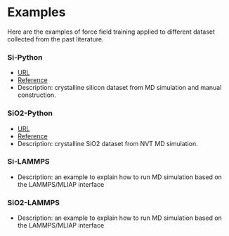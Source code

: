 # Examples

Here are the examples of force field training applied to different dataset collected from the past literature.

### Si-Python
- [URL](https://github.com/materialsvirtuallab/mlearn/tree/master/data/Si)
- [Reference](https://arxiv.org/pdf/1906.08888.pdf)
- Description: crystalline silicon dataset from MD simulation and manual construction.

### SiO2-Python
- [URL](https://github.com/MDIL-SNU/SIMPLE-NN/tree/master/examples/SiO2/ab_initio_output)
- [Reference](https://doi.org/10.1016/j.cpc.2019.04.014)
- Description: crystalline SiO2 dataset from NVT MD simulation.

### Si-LAMMPS
- Description: an example to explain how to run MD simulation based on the LAMMPS/MLIAP interface

### SiO2-LAMMPS
- Description: an example to explain how to run MD simulation based on the LAMMPS/MLIAP interface
